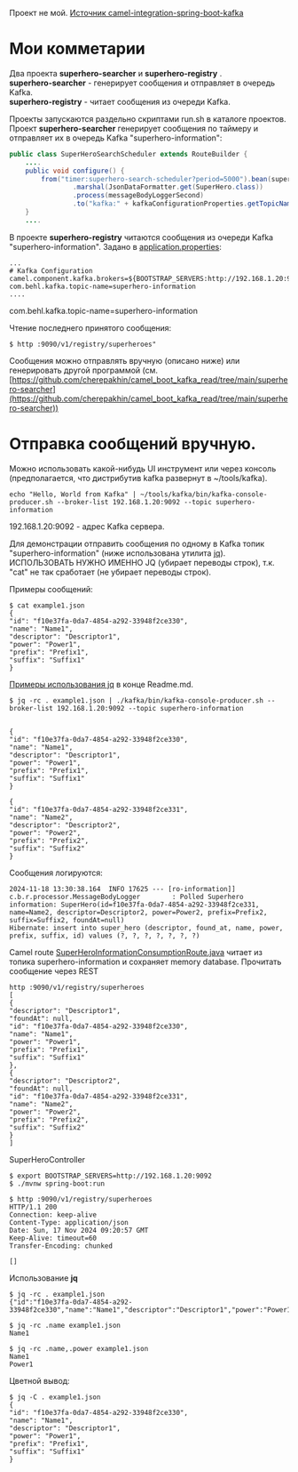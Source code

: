 Проект не мой.
[Источник camel-integration-spring-boot-kafka](https://github.com/hardikSinghBehl/camel-integration-spring-boot-kafka)

# Мои комметарии

Два проекта __superhero-searcher__ и __superhero-registry__ .<br/>
__superhero-searcher__ - генерирует сообщения и отправляет в очередь Kafka.<br/>
__superhero-registry__ - читает сообщения из очереди Kafka.<br/>

Проекты запускаются раздельно скриптами run.sh в каталоге проектов.
Проект __superhero-searcher__ генерирует сообщения по таймеру и отправляет их в очередь Kafka "superhero-information":

````java
public class SuperHeroSearchScheduler extends RouteBuilder {
    ....
    public void configure() {
        from("timer:superhero-search-scheduler?period=5000").bean(superHeroSearcher).process(messageBodyLogger)
                .marshal(JsonDataFormatter.get(SuperHero.class))
                .process(messageBodyLoggerSecond)
                .to("kafka:" + kafkaConfigurationProperties.getTopicName()); // topic "superhero-information"
    }
    ....
````

В проекте __superhero-registry__ читаются сообщения из очереди Kafka "superhero-information". Задано в [application.properties](https://github.com/cherepakhin/camel_boot_kafka_read/blob/main/superhero-registry/src/main/resources/application.properties):

````properties
...
# Kafka Configuration
camel.component.kafka.brokers=${BOOTSTRAP_SERVERS:http://192.168.1.20:9092}
com.behl.kafka.topic-name=superhero-information
....
````

com.behl.kafka.topic-name=superhero-information


Чтение последнего принятого сообщения:

````shell
$ http :9090/v1/registry/superheroes" 
````

Сообщения можно отправлять вручную (описано ниже) или генерировать другой программой 
(см. [https://github.com/cherepakhin/camel_boot_kafka_read/tree/main/superhero-searcher](https://github.com/cherepakhin/camel_boot_kafka_read/tree/main/superhero-searcher))


# Отправка сообщений вручную.

Можно использовать какой-нибудь UI инструмент или через консоль (предполагается, что дистрибутив kafka развернут в ~/tools/kafka).

````shell
echo "Hello, World from Kafka" | ~/tools/kafka/bin/kafka-console-producer.sh --broker-list 192.168.1.20:9092 --topic superhero-information
````

192.168.1.20:9092 - адрес Kafka сервера.

Для демонстрации отправить сообщения по одному в Kafka топик "superhero-information" (ниже использована утилита  [jq](https://www.baeldung.com/linux/jq-command-json)). ИСПОЛЬЗОВАТЬ НУЖНО ИМЕННО JQ (убирает переводы строк), т.к. "cat" не так сработает (не убирает переводы строк).

Примеры сообщений:
````shell
$ cat example1.json
{
"id": "f10e37fa-0da7-4854-a292-33948f2ce330",
"name": "Name1",
"descriptor": "Descriptor1",
"power": "Power1",
"prefix": "Prefix1",
"suffix": "Suffix1"
}
````

[Примеры использования jq](#jq_example) в конце Readme.md.

````shell
$ jq -rc . example1.json | ./kafka/bin/kafka-console-producer.sh --broker-list 192.168.1.20:9092 --topic superhero-information


{
"id": "f10e37fa-0da7-4854-a292-33948f2ce330",
"name": "Name1",
"descriptor": "Descriptor1",
"power": "Power1",
"prefix": "Prefix1",
"suffix": "Suffix1"
}

{
"id": "f10e37fa-0da7-4854-a292-33948f2ce331",
"name": "Name2",
"descriptor": "Descriptor2",
"power": "Power2",
"prefix": "Prefix2",
"suffix": "Suffix2"
}
````

Сообщения логируются:

````shell
2024-11-18 13:30:38.164  INFO 17625 --- [ro-information]] c.b.r.processor.MessageBodyLogger        : Polled Superhero information: SuperHero(id=f10e37fa-0da7-4854-a292-33948f2ce331, name=Name2, descriptor=Descriptor2, power=Power2, prefix=Prefix2, suffix=Suffix2, foundAt=null)
Hibernate: insert into super_hero (descriptor, found_at, name, power, prefix, suffix, id) values (?, ?, ?, ?, ?, ?, ?)
````

Camel route [SuperHeroInformationConsumptionRoute.java](https://github.com/cherepakhin/camel_boot_kafka_read/blob/main/superhero-searcher/src/main/java/com/behl/searcher/route/SuperHeroSearchScheduler.java) читает из топика superhero-information и сохраняет memory database. Прочитать сообщение через REST 

````shell
http :9090/v1/registry/superheroes
[
{
"descriptor": "Descriptor1",
"foundAt": null,
"id": "f10e37fa-0da7-4854-a292-33948f2ce330",
"name": "Name1",
"power": "Power1",
"prefix": "Prefix1",
"suffix": "Suffix1"
},
{
"descriptor": "Descriptor2",
"foundAt": null,
"id": "f10e37fa-0da7-4854-a292-33948f2ce331",
"name": "Name2",
"power": "Power2",
"prefix": "Prefix2",
"suffix": "Suffix2"
}
]
````


SuperHeroController

````shell
$ export BOOTSTRAP_SERVERS=http://192.168.1.20:9092
$ ./mvnw spring-boot:run

$ http :9090/v1/registry/superheroes
HTTP/1.1 200
Connection: keep-alive
Content-Type: application/json
Date: Sun, 17 Nov 2024 09:20:57 GMT
Keep-Alive: timeout=60
Transfer-Encoding: chunked

[]
````

<a id="jq_example"></a>
Использование __jq__

````shell
$ jq -rc . example1.json
{"id":"f10e37fa-0da7-4854-a292-33948f2ce330","name":"Name1","descriptor":"Descriptor1","power":"Power1","prefix":"Prefix1","suffix":"Suffix1"}

$ jq -rc .name example1.json
Name1

$ jq -rc .name,.power example1.json
Name1
Power1
````

Цветной вывод:
````shell
$ jq -C . example1.json
{
"id": "f10e37fa-0da7-4854-a292-33948f2ce330",
"name": "Name1",
"descriptor": "Descriptor1",
"power": "Power1",
"prefix": "Prefix1",
"suffix": "Suffix1"
}
````

